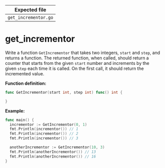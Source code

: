 | Expected file        |
| -------------------- |
| `get_incrementor.go` |

# get_incrementor

Write a function `GetIncrementor` that takes two integers, `start` and `step`, and returns a function. The returned function, when called, should return a counter that starts from the given `start` number and increments by the given `step` each time it is called. On the first call, it should return the incremented value.

**Function definition:**

```go
func GetIncrementor(start int, step int) func() int {

}
```

**Example:**

```go
func main() {
  incrementor := GetIncrementor(0, 1)
  fmt.Println(incrementor()) // 1
  fmt.Println(incrementor()) // 2
  fmt.Println(incrementor()) // 3

  anotherIncrementor := GetIncrementor(10, 3)
  fmt.Println(anotherIncrementor()) // 13
  fmt.Println(anotherIncrementor()) // 16
}
```
